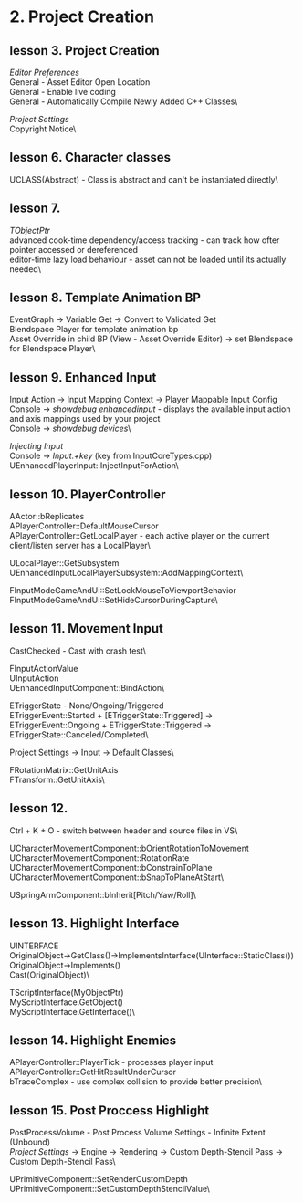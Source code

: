 # 2. Project Creation

## lesson 3. Project Creation
*Editor Preferences*\
General - Asset Editor Open Location\
General - Enable live coding\
General - Automatically Compile Newly Added C++ Classes\

*Project Settings*\
Copyright Notice\

## lesson 6. Character classes
UCLASS(Abstract) - Class is abstract and can't be instantiated directly\

## lesson 7.
*TObjectPtr*\
advanced cook-time dependency/access tracking - can track how ofter pointer accessed or dereferenced\
editor-time lazy load behaviour - asset can not be loaded until its actually needed\

## lesson 8. Template Animation BP
EventGraph -> Variable Get -> Convert to Validated Get\
Blendspace Player for template animation bp\
Asset Override in child BP (View - Asset Override Editor) -> set Blendspace for Blendspace Player\

## lesson 9. Enhanced Input
Input Action -> Input Mapping Context -> Player Mappable Input Config\
Console -> *showdebug enhancedinput* - displays the available input action and axis mappings used by your project\
Console -> *showdebug devices*\

*Injecting Input*\
Console -> *Input.+key* (key from InputCoreTypes.cpp)\
UEnhancedPlayerInput::InjectInputForAction\

## lesson 10. PlayerController
AActor::bReplicates\
APlayerController::DefaultMouseCursor\
APlayerController::GetLocalPlayer - each active player on the current client/listen server has a LocalPlayer\

ULocalPlayer::GetSubsystem\
UEnhancedInputLocalPlayerSubsystem::AddMappingContext\

FInputModeGameAndUI::SetLockMouseToViewportBehavior\
FInputModeGameAndUI::SetHideCursorDuringCapture\

## lesson 11. Movement Input
CastChecked - Cast with crash test\

FInputActionValue\
UInputAction\
UEnhancedInputComponent::BindAction\

ETriggerState - None/Ongoing/Triggered\
ETriggerEvent::Started + [ETriggerState::Triggered] -> ETriggerEvent::Ongoing + ETriggerState::Triggered -> ETriggerState::Canceled/Completed\

Project Settings -> Input -> Default Classes\

FRotationMatrix::GetUnitAxis\
FTransform::GetUnitAxis\

## lesson 12. 
Ctrl + K + O - switch between header and source files in VS\

UCharacterMovementComponent::bOrientRotationToMovement\
UCharacterMovementComponent::RotationRate\
UCharacterMovementComponent::bConstrainToPlane\
UCharacterMovementComponent::bSnapToPlaneAtStart\

USpringArmComponent::bInherit[Pitch/Yaw/Roll]\

## lesson 13. Highlight Interface
UINTERFACE\
OriginalObject->GetClass()->ImplementsInterface(UInterface::StaticClass())\
OriginalObject->Implements<UInterface>()\
Cast<IInterface>(OriginalObject)\

TScriptInterface<IMyInterface>(MyObjectPtr)\
MyScriptInterface.GetObject()\
MyScriptInterface.GetInterface()\

## lesson 14. Highlight Enemies
APlayerController::PlayerTick - processes player input\
APlayerController::GetHitResultUnderCursor\
bTraceComplex - use complex collision to provide better precision\

## lesson 15. Post Proccess Highlight
PostProcessVolume - Post Process Volume Settings - Infinite Extent (Unbound)\
*Project Settings* -> Engine -> Rendering -> Custom Depth-Stencil Pass -> Custom Depth-Stencil Pass\

UPrimitiveComponent::SetRenderCustomDepth\
UPrimitiveComponent::SetCustomDepthStencilValue\